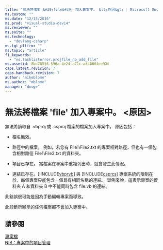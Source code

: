 ```yaml
---
title: "無法將檔案 &#39;file&#39; 加入專案中。 &lt;原因&gt; | Microsoft Docs"
ms.custom: ""
ms.date: "12/15/2016"
ms.prod: "visual-studio-dev14"
ms.reviewer: ""
ms.suite: ""
ms.technology: 
  - "devlang-csharp"
ms.tgt_pltfrm: ""
ms.topic: "article"
f1_keywords: 
  - "vs.tasklisterror.projfile_no_add_file"
ms.assetid: 8bd70556-596a-4e24-a71c-a340604ee93d
caps.latest.revision: 7
caps.handback.revision: 7
author: "mikeblome"
ms.author: "mblome"
manager: "douge"
---
```

# 無法將檔案 &#39;file&#39; 加入專案中。 &lt;原因&gt;
無法將讀取自 .vbproj 或 .csproj 檔案的檔案加入專案中。 原因包括：  
  
-   檔名無效。  
  
-   路徑中的檔案。 例如，若您有 File1\\File2.txt 的專案相對路徑，但也有一個包含相對路徑 File1\\File2.txt 的資料夾。  
  
-   項目已存在。 當檔案在專案中重複列出時，就會發生此情況。  
  
-   連結已存在。[!INCLUDE[vbprvb](../code-quality/includes/vbprvb_md.md)] 與 [!INCLUDE[csprcs](../data-tools/includes/csprcs_md.md)] 專案系統的限制在於，每個專案只能包含一個具有相同名稱的連結。 舉例來說，這表示專案的資料夾 A 和資料夾 B 中不能同時包含 file.vb 的連結。  
  
 此錯誤很可能是因為手動編輯專案而導致。  
  
 此診斷所顯示的任何檔案都不會加入專案中。  
  
## 請參閱  
 [專案檔](/visual-cpp/ide/project-files)   
 [NIB：專案中的項目管理](http://msdn.microsoft.com/zh-tw/762e606b-7f44-4b66-97a1-e30a703654a0)